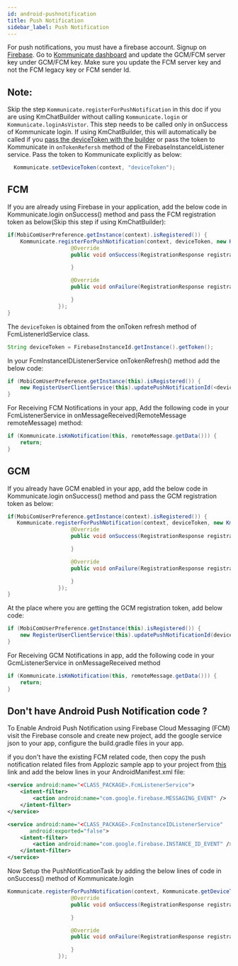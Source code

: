 ```yaml
---
id: android-pushnotification
title: Push Notification
sidebar_label: Push Notification
---
```

For push notifications, you must have a firebase account. Signup on [Firebase](https://console.firebase.google.com).
Go to [Kommunicate dashboard](https://dashboard.kommunicate.io/settings/pushnotification) and update the GCM/FCM server key under GCM/FCM key. Make sure you update the FCM server key and not the FCM legacy key or FCM sender Id.

## Note:
Skip the step `Kommunicate.registerForPushNotification` in this doc if you are using KmChatBuilder without calling `Kommunicate.login` or `Kommunicate.loginAsVistor`. This step needs to be called only in onSuccess of Kommunicate login. If using KmChatBuilder, this will automatically be called if you [pass the deviceToken with the builder](https://docs.kommunicate.io/docs/android-installation#launch-chat) or pass the token to Kommunicate in `onTokenRefersh` method of the FirebaseInstanceIdListener service. Pass the token to Kommunicate explicitly as below:
   ```java
     Kommunicate.setDeviceToken(context, "deviceToken");
   ```
   
## FCM
If you are already using Firebase in your application, add the below code in Kommunicate.login onSuccess() method and pass the FCM registration token as below(Skip this step if using KmChatBuilder):
```java
if(MobiComUserPreference.getInstance(context).isRegistered()) {
    Kommunicate.registerForPushNotification(context, deviceToken, new KmPushNotificationHandler() {
                    @Override
                    public void onSuccess(RegistrationResponse registrationResponse) {

                    }

                    @Override
                    public void onFailure(RegistrationResponse registrationResponse, Exception exception) {

                    }
                }); 
}
```
The `deviceToken` is obtained from the onToken refresh method of FcmListenerIdService class.
```java
String deviceToken = FirebaseInstanceId.getInstance().getToken();
```
In your FcmInstanceIDListenerService onTokenRefresh() method add the below code:

```java
if (MobiComUserPreference.getInstance(this).isRegistered()) {
    new RegisterUserClientService(this).updatePushNotificationId(<deviceToken>);
}
```

For Receiving FCM Notifications in your app, Add the following code in your FcmListenerService in onMessageReceived(RemoteMessage remoteMessage) method:
```java
if (Kommunicate.isKmNotification(this, remoteMessage.getData())) {
    return;
}
```
## GCM

If you already have GCM enabled in your app, add the below code in Kommunicate.login onSuccess() method and pass the GCM registration token as below:
```java
if(MobiComUserPreference.getInstance(context).isRegistered()) {
   Kommunicate.registerForPushNotification(context, deviceToken, new KmPushNotificationHandler() {
                    @Override
                    public void onSuccess(RegistrationResponse registrationResponse) {

                    }

                    @Override
                    public void onFailure(RegistrationResponse registrationResponse, Exception exception) {

                    }
                }); 
}
```
At the place where you are getting the GCM registration token, add below code:
```java
if (MobiComUserPreference.getInstance(this).isRegistered()) {
    new RegisterUserClientService(this).updatePushNotificationId(deviceToken);
}
```
For Receiving GCM Notifications in app, add the following code in your GcmListenerService in onMessageReceived method
```java
if (Kommunicate.isKmNotification(this, remoteMessage.getData())) {
    return;
}
```

## Don't have Android Push Notification code ?
To Enable Android Push Notification using Firebase Cloud Messaging (FCM) visit the Firebase console and create new project, add the google service json to your app, configure the build.gradle files in your app.

if you don't have the existing FCM related code, then copy the push notification related files from Applozic sample app to your project from [this](https://github.com/AppLozic/Applozic-Android-SDK/tree/master/app/src/main/java/com/applozic/mobicomkit/sample/pushnotification)
 link and add the below lines in your AndroidManifest.xml file:

```xml
<service android:name="<CLASS_PACKAGE>.FcmListenerService">
    <intent-filter>
        <action android:name="com.google.firebase.MESSAGING_EVENT" />
    </intent-filter>
</service>

<service android:name="<CLASS_PACKAGE>.FcmInstanceIDListenerService"
       android:exported="false">
    <intent-filter>
        <action android:name="com.google.firebase.INSTANCE_ID_EVENT" />
    </intent-filter>
</service>
```
Now Setup the PushNotificationTask by adding the below lines of code in onSuccess() method of Kommunicate.login
```java
Kommunicate.registerForPushNotification(context, Kommunicate.getDeviceToken(context) , new KmPushNotificationHandler() {
                    @Override
                    public void onSuccess(RegistrationResponse registrationResponse) {

                    }

                    @Override
                    public void onFailure(RegistrationResponse registrationResponse, Exception exception) {

                    }
                }); 
```
